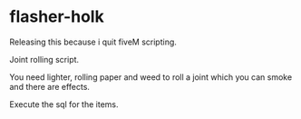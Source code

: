 # flasher-holk

Releasing this because i quit fiveM scripting. 

Joint rolling script.

You need lighter, rolling paper and weed to roll a joint which you can smoke and there are effects. 

Execute the sql for the items.




